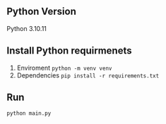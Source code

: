 ## Python Version 

Python 3.10.11

## Install Python requirmenets

1. Enviroment `python -m venv venv`
2. Dependencies `pip install -r requirements.txt`

## Run 

`python main.py`